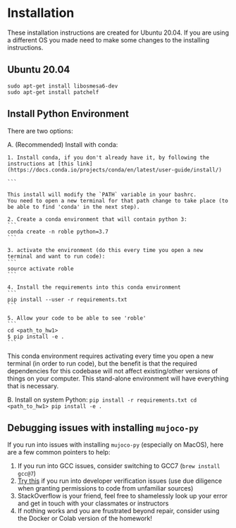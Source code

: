 
# Installation

These installation instructions are created for Ubuntu 20.04. If you are using a different OS you made need to make some changes to the installing instructions. 


## Ubuntu 20.04

```
sudo apt-get install libosmesa6-dev
sudo apt-get install patchelf
```


## Install Python Environment


There are two options:

A. (Recommended) Install with conda:

	1. Install conda, if you don't already have it, by following the instructions at [this link](https://docs.conda.io/projects/conda/en/latest/user-guide/install/)

	```

	This install will modify the `PATH` variable in your bashrc.
	You need to open a new terminal for that path change to take place (to be able to find 'conda' in the next step).

	2. Create a conda environment that will contain python 3:
	```
	conda create -n roble python=3.7
	```

	3. activate the environment (do this every time you open a new terminal and want to run code):
	```
	source activate roble
	```

	4. Install the requirements into this conda environment
	```
	pip install --user -r requirements.txt
	```

	5. Allow your code to be able to see 'roble'
	```
	cd <path_to_hw1>
	$ pip install -e .
	```

This conda environment requires activating every time you open a new terminal (in order to run code), but the benefit is that the required dependencies for this codebase will not affect existing/other versions of things on your computer. This stand-alone environment will have everything that is necessary.


B. Install on system Python:
	```
  pip install -r requirements.txt
  cd <path_to_hw1>
  pip install -e .
	```


## Debugging issues with installing `mujoco-py`

If you run into issues with installing `mujoco-py` (especially on MacOS), here are a few common pointers to help:
  1. If you run into GCC issues, consider switching to GCC7 (`brew install gcc@7`)
  2. [Try this](https://github.com/hashicorp/terraform/issues/23033#issuecomment-543507812) if you run into developer verification issues (use due diligence when granting permissions to code from unfamiliar sources)
  3. StackOverflow is your friend, feel free to shamelessly look up your error and get in touch with your classmates or instructors
  4. If nothing works and you are frustrated beyond repair, consider using the Docker or Colab version of the homework!
